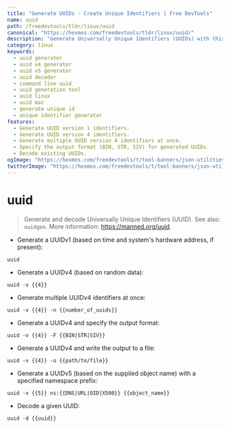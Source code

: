 ```yaml
---
title: "Generate UUIDs - Create Unique Identifiers | Free DevTools"
name: uuid
path: /freedevtools/tldr/linux/uuid
canonical: "https://hexmos.com/freedevtools/tldr/linux/uuid/"
description: "Generate Universally Unique Identifiers (UUIDs) with this command-line tool.  Create UUID versions 1, 4, and 5, specify formats, and decode existing UUIDs. Free online tool, no registration required."
category: linux
keywords:
  - uuid generator
  - uuid v4 generator
  - uuid v5 generator
  - uuid decoder
  - command line uuid
  - uuid generation tool
  - uuid linux
  - uuid mac
  - generate unique id
  - unique identifier generator
features:
  - Generate UUID version 1 identifiers.
  - Generate UUID version 4 identifiers.
  - Generate multiple UUID version 4 identifiers at once.
  - Specify the output format (BIN, STR, SIV) for generated UUIDs.
  - Decode existing UUIDs.
ogImage: "https://hexmos.com/freedevtools/t/tool-banners/json-utilities-banner.png"
twitterImage: "https://hexmos.com/freedevtools/t/tool-banners/json-utilities-banner.png"
---
```


# uuid

> Generate and decode Universally Unique Identifiers (UUID).
> See also: `uuidgen`.
> More information: <https://manned.org/uuid>.

- Generate a UUIDv1 (based on time and system's hardware address, if present):

`uuid`

- Generate a UUIDv4 (based on random data):

`uuid -v {{4}}`

- Generate multiple UUIDv4 identifiers at once:

`uuid -v {{4}} -n {{number_of_uuids}}`

- Generate a UUIDv4 and specify the output format:

`uuid -v {{4}} -F {{BIN|STR|SIV}}`

- Generate a UUIDv4 and write the output to a file:

`uuid -v {{4}} -o {{path/to/file}}`

- Generate a UUIDv5 (based on the supplied object name) with a specified namespace prefix:

`uuid -v {{5}} ns:{{DNS|URL|OID|X500}} {{object_name}}`

- Decode a given UUID:

`uuid -d {{uuid}}`

